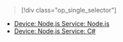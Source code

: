 > [!div class="op_single_selector"]
- [Device: Node.js Service: Node.js](../articles/iot-hub/iot-hub-node-node-schedule-jobs.md)
- [Device: Node.js Service: C#](../articles/iot-hub/iot-hub-csharp-node-schedule-jobs.md)

<!---HONumber=Mooncake_1212_2016-->